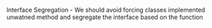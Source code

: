Interface Segregation - We should avoid forcing classes implemented unwatned method and segregate the interface based on the function